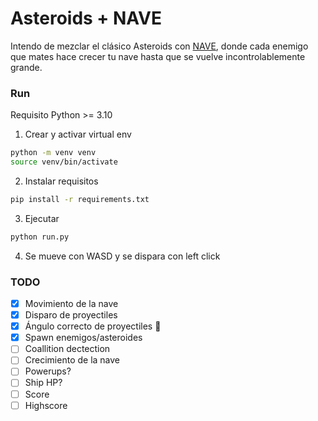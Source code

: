 # Asteroids + NAVE

Intendo de mezclar el clásico Asteroids con [NAVE](https://videogamo.com/navearcade/), donde cada enemigo que mates hace crecer tu nave hasta que se vuelve incontrolablemente grande.

### Run

Requisito Python >= 3.10

1. Crear y activar virtual env

```bash
python -m venv venv
source venv/bin/activate
```

2. Instalar requisitos

```bash
pip install -r requirements.txt
```

3. Ejecutar

```bash
python run.py
```

4. Se mueve con WASD y se dispara con left click

### TODO

- [x] Movimiento de la nave
- [x] Disparo de proyectiles
- [x] Ángulo correcto de proyectiles 🫠
- [x] Spawn enemigos/asteroides
- [ ] Coallition dectection
- [ ] Crecimiento de la nave
- [ ] Powerups?
- [ ] Ship HP?
- [ ] Score
- [ ] Highscore
